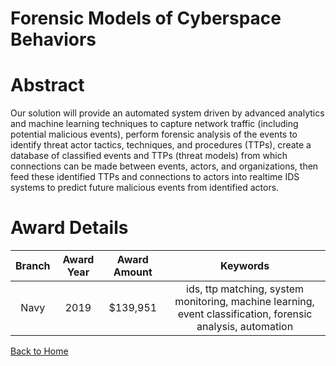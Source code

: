 
Forensic Models of Cyberspace Behaviors
=======================================

# Abstract


Our solution will provide an automated system driven by advanced analytics and machine learning techniques to capture network traffic (including potential malicious events), perform forensic analysis of the events to identify threat actor tactics, techniques, and procedures (TTPs), create a database of classified events and TTPs (threat models) from which connections can be made between events, actors, and organizations, then feed these identified TTPs and connections to actors into realtime IDS systems to predict future malicious events from identified actors.  

# Award Details

|Branch|Award Year|Award Amount|Keywords|
| :---: | :---: | :---: | :---: |
|Navy|2019|$139,951|ids, ttp matching, system monitoring, machine learning, event classification, forensic analysis, automation|
  
  


[Back to Home](https://github.com/chrischow/dod_sbir_awards/JH/#2140)